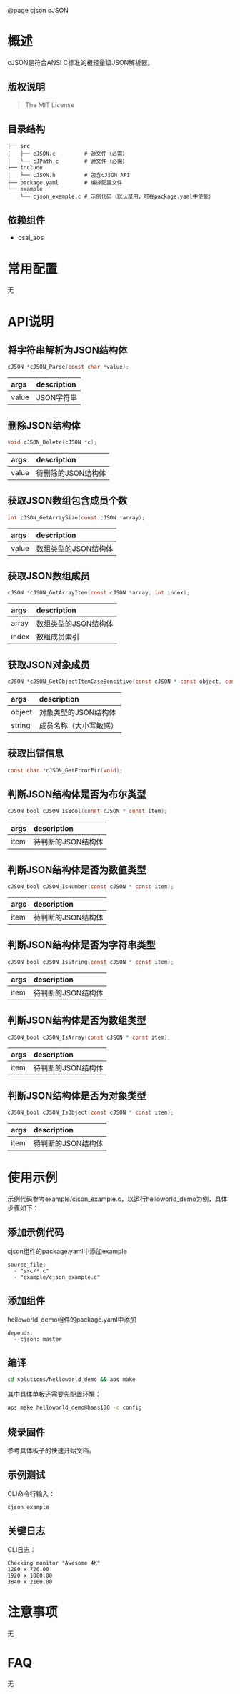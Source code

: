 @page cjson cJSON

# 概述
cJSON是符合ANSI C标准的极轻量级JSON解析器。

## 版权说明
> The MIT License

## 目录结构
```
├── src
│   ├── cJSON.c         # 源文件（必需）
│   └── cJPath.c        # 源文件（必需）
├── include
│   └── cJSON.h         # 包含cJSON API
├── package.yaml        # 编译配置文件
└── example
    └── cjson_example.c # 示例代码（默认禁用，可在package.yaml中使能）
```

## 依赖组件
* osal_aos

# 常用配置
无

# API说明

## 将字符串解析为JSON结构体
```c
cJSON *cJSON_Parse(const char *value);
```
|args                                    |description|
|:-----                                  |:----|
|value                                   |JSON字符串|

## 删除JSON结构体
```c
void cJSON_Delete(cJSON *c);
```
|args                                    |description|
|:-----                                  |:----|
|value                                   |待删除的JSON结构体|

## 获取JSON数组包含成员个数
```c
int cJSON_GetArraySize(const cJSON *array);
```
|args                                    |description|
|:-----                                  |:----|
|value                                   |数组类型的JSON结构体|

## 获取JSON数组成员
```c
cJSON *cJSON_GetArrayItem(const cJSON *array, int index);
```
|args                                    |description|
|:-----                                  |:----|
|array                                   |数组类型的JSON结构体|
|index                                   |数组成员索引|

## 获取JSON对象成员
```c
cJSON *cJSON_GetObjectItemCaseSensitive(const cJSON * const object, const char * const string);
```
|args                                    |description|
|:-----                                  |:----|
|object                                  |对象类型的JSON结构体|
|string                                  |成员名称（大小写敏感）|

## 获取出错信息
```c
const char *cJSON_GetErrorPtr(void);
```

## 判断JSON结构体是否为布尔类型
```c
cJSON_bool cJSON_IsBool(const cJSON * const item);
```
|args                                    |description|
|:-----                                  |:----|
|item                                    |待判断的JSON结构体|

## 判断JSON结构体是否为数值类型
```c
cJSON_bool cJSON_IsNumber(const cJSON * const item);
```
|args                                    |description|
|:-----                                  |:----|
|item                                    |待判断的JSON结构体|

## 判断JSON结构体是否为字符串类型
```c
cJSON_bool cJSON_IsString(const cJSON * const item);
```
|args                                    |description|
|:-----                                  |:----|
|item                                    |待判断的JSON结构体|

## 判断JSON结构体是否为数组类型
```c
cJSON_bool cJSON_IsArray(const cJSON * const item);
```
|args                                    |description|
|:-----                                  |:----|
|item                                    |待判断的JSON结构体|

## 判断JSON结构体是否为对象类型
```c
cJSON_bool cJSON_IsObject(const cJSON * const item);
```
|args                                    |description|
|:-----                                  |:----|
|item                                    |待判断的JSON结构体|

# 使用示例
示例代码参考example/cjson_example.c，以运行helloworld_demo为例，具体步骤如下：

## 添加示例代码
cjson组件的package.yaml中添加example
```
source_file:
  - "src/*.c"
  - "example/cjson_example.c"
```

## 添加组件
helloworld_demo组件的package.yaml中添加
```
depends:
  - cjson: master
```

## 编译
```sh
cd solutions/helloworld_demo && aos make
```
其中具体单板还需要先配置环境：
```sh
aos make helloworld_demo@haas100 -c config
```

## 烧录固件
参考具体板子的快速开始文档。

## 示例测试
CLI命令行输入：
```
cjson_example
```

## 关键日志
CLI日志：
```
Checking monitor "Awesome 4K"
1280 x 720.00
1920 x 1080.00
3840 x 2160.00
```

# 注意事项
无

# FAQ
无
